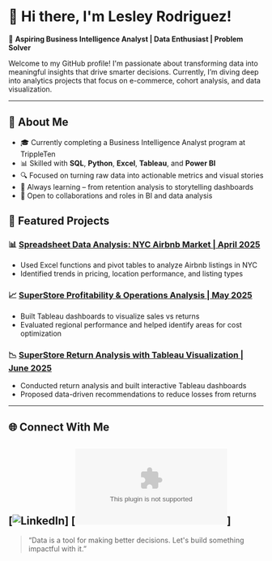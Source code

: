 # 👋 Hi there, I'm Lesley Rodriguez!

🎯 **Aspiring Business Intelligence Analyst | Data Enthusiast | Problem Solver**

Welcome to my GitHub profile! I'm passionate about transforming data into meaningful insights that drive smarter decisions. Currently, I’m diving deep into analytics projects that focus on e-commerce, cohort analysis, and data visualization.

---

## 🧠 About Me

- 🎓 Currently completing a Business Intelligence Analyst program at TrippleTen
- 📊 Skilled with **SQL**, **Python**, **Excel**, **Tableau**, and **Power BI**
- 🔍 Focused on turning raw data into actionable metrics and visual stories
- 🌱 Always learning – from retention analysis to storytelling dashboards
- 🤝 Open to collaborations and roles in BI and data analysis

## 📌 Featured Projects

### 📊 [Spreadsheet Data Analysis: NYC Airbnb Market | April 2025](https://docs.google.com/spreadsheets/d/15fdRsCPqhDjoF_3RIPZ3iGj8hwBPJVvMLmbLxCJ3_Vk/edit?usp=sharing)
- Used Excel functions and pivot tables to analyze Airbnb listings in NYC
- Identified trends in pricing, location performance, and listing types

### 📈 [SuperStore Profitability & Operations Analysis | May 2025](https://public.tableau.com/app/profile/lesley.rodriguez/viz/Sprint4Project_17485737182320/profitagainsttheaveragereturnrate)
- Built Tableau dashboards to visualize sales vs returns
- Evaluated regional performance and helped identify areas for cost optimization

### 📉 [SuperStore Return Analysis with Tableau Visualization | June 2025](https://public.tableau.com/views/LesleyRodriguez-Sprint5project/Presentation?:language=en-US&publish=yes&:sid=&:redirect=auth&:display_count=n&:origin=viz_share_link)
- Conducted return analysis and built interactive Tableau dashboards
- Proposed data-driven recommendations to reduce losses from returns

---

## 🌐 Connect With Me

[![LinkedIn](https://www.linkedin.com/in/lesley-rodriguez-195a1a280)]
[![Email](mailto:lesleyrodz@icloud.com)]
---

> “Data is a tool for making better decisions. Let's build something impactful with it.”

